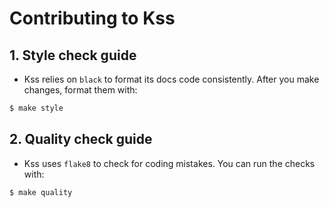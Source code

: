 # Contributing to Kss

## 1. Style check guide

- Kss relies on `black` to format its docs code consistently. After you make changes, format them with:

```bash
$ make style
```

## 2. Quality check guide

- Kss uses `flake8` to check for coding mistakes. You can run the checks with:

```bash
$ make quality
```
